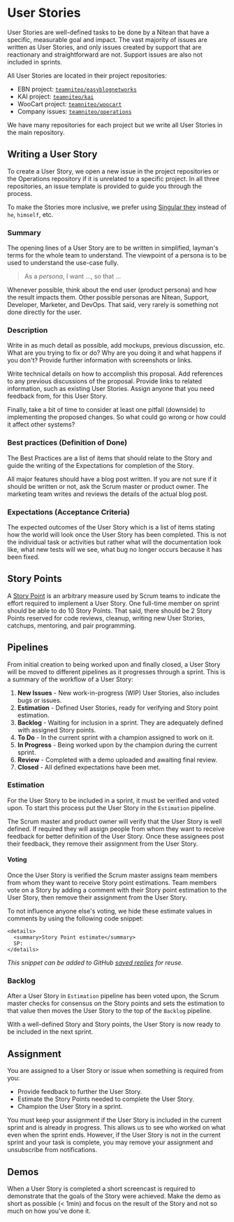 # User Stories

User Stories are well-defined tasks to be done by a Nitean that have a specific, measurable goal and impact. The vast majority of issues are written as User Stories, and only issues created by support that are reactionary and straightforward are not. Support issues are also not included in sprints.

All User Stories are located in their project repositories:
- EBN project: [`teamniteo/easyblognetworks`](https://github.com/teamniteo/easyblognetworks/)
- KAI project: [`teamniteo/kai`](https://github.com/teamniteo/kai)
- WooCart project: [`teamniteo/woocart`](https://github.com/teamniteo/woocart)
- Company issues: [`teamniteo/operations`](https://github.com/teamniteo/operations/)

We have many repositories for each project but we write all User Stories in the main repository.

## Writing a User Story

To create a User Story, we open a new issue in the project repositories or the Operations repository if it is unrelated to a specific project. In all three repositories, an issue template is provided to guide you through the process.

To make the Stories more inclusive, we prefer using [Singular they](https://en.wikipedia.org/wiki/Singular_they) instead of `he`, `himself`, etc.

### Summary

The opening lines of a User Story are to be written in simplified, layman's terms for the whole team to understand. The viewpoint of a persona is to be used to understand the use-case fully.

 > As a *persona*, I want ..., so that ...

Whenever possible, think about the end user (product persona) and how the result impacts them. Other possible personas are Nitean, Support, Developer, Marketer, and DevOps. That said, very rarely is something not done directly for the user.

### Description

Write in as much detail as possible, add mockups, previous discussion, etc. What are you trying to fix or do? Why are you doing it and what happens if you don't? Provide further information with screenshots or links.

Write technical details on how to accomplish this proposal. Add references to any previous discussions of the proposal. Provide links to related information, such as existing User Stories. Assign anyone that you need feedback from, for this User Story.

Finally, take a bit of time to consider at least one pitfall (downside) to implementing the proposed changes. So what could go wrong or how could it affect other systems?

### Best practices (Definition of Done)

The Best Practices are a list of items that should relate to the Story and guide the writing of the Expectations for completion of the Story.

All major features should have a blog post written. If you are not sure if it should be written or not, ask the Scrum master or product owner. The marketing team writes and reviews the details of the actual blog post.

### Expectations (Acceptance Criteria)

The expected outcomes of the User Story which is a list of items stating how the world will look once the User Story has been completed. This is not the individual task or activities but rather what will the documentation look like, what new tests will we see, what bug no longer occurs because it has been fixed.

## Story Points

A [Story Point](https://agilefaq.wordpress.com/2007/11/13/what-is-a-story-point/) is an arbitrary measure used by Scrum teams to indicate the effort required to implement a User Story. One full-time member on sprint should be able to do 10 Story Points. That said, there should be 2 Story Points reserved for code reviews, cleanup, writing new User Stories, catchups, mentoring, and pair programming.

## Pipelines

From initial creation to being worked upon and finally closed, a User Story will be moved to different pipelines as it progresses through a sprint. This is a summary of the workflow of a User Story:

1. **New Issues** - New work-in-progress (WIP) User Stories, also includes bugs or issues.
1. **Estimation** - Defined User Stories, ready for verifying and Story point estimation.
1. **Backlog** - Waiting for inclusion in a sprint. They are adequately defined with assigned Story points.
1. **To Do** - In the current sprint with a champion assigned to work on it.
1. **In Progress** - Being worked upon by the champion during the current sprint.
1. **Review** - Completed with a demo uploaded and awaiting final review.
1. **Closed** - All defined expectations have been met.

### Estimation

For the User Story to be included in a sprint, it must be verified and voted upon. To start this process put the User Story in the `Estimation` pipeline.

The Scrum master and product owner will verify that the User Story is well defined. If required they will assign people from whom they want to receive feedback for better definition of the User Story. Once these assignees post their feedback, they remove their assignment from the User Story.

#### Voting

Once the User Story is verified the Scrum master assigns team members from whom they want to receive Story point estimations. Team members vote on a Story by adding a comment with their Story point estimation to the User Story, then remove their assignment from the User Story.

To not influence anyone else's voting, we hide these estimate values in comments by using the following code snippet:

```
<details>
  <summary>Story Point estimate</summary>
  SP:
</details>
```

*This snippet can be added to GitHub [saved replies](https://github.com/settings/replies) for reuse.*

### Backlog

After a User Story in `Estimation` pipeline has been voted upon, the Scrum master checks for consensus on the Story points and sets the estimation to that value then moves the User Story to the top of the `Backlog` pipeline.

With a well-defined Story and Story points, the User Story is now ready to be included in the next sprint.


## Assignment

You are assigned to a User Story or issue when something is required from you:

- Provide feedback to further the User Story.
- Estimate the Story Points needed to complete the User Story.
- Champion the User Story in a sprint.

You must keep your assignment if the User Story is included in the current sprint and is already in progress. This allows us to see who worked on what even when the sprint ends. However, if the User Story is not in the current sprint and your task is complete, you may remove your assignment and unsubscribe from notifications.

## Demos

When a User Story is completed a short screencast is required to demonstrate that the goals of the Story were achieved. Make the demo as short as possible (< 1min) and focus on the result of the Story and not so much on how you've done it.
